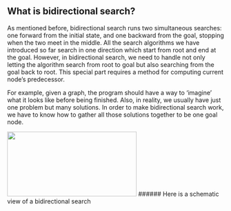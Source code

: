 ## What is bidirectional search?

As mentioned before, bidirectional search runs two simultaneous searches: one forward from the initial state, and one backward from the goal, stopping when the two meet in the middle. All the search algorithms we have introduced so far search in one direction which start from root and end at the goal. However, in bidirectional search, we need to handle not only letting the algorithm search from root to goal but also searching from the goal back to root. This special part requires a method for computing current node’s predecessor. 

For example, given a graph, the program should have a way to ‘imagine’ what it looks like before being finished. Also, in reality, we usually have just one problem but many solutions. In order to make bidirectional search work, we have to know how to gather all those solutions together to be one goal node.


<img src="/assets/image24.png" width="300" height="150" />
###### Here is a schematic view of a bidirectional search





